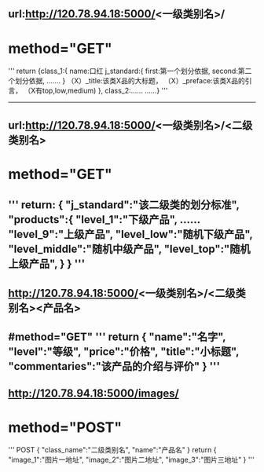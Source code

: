 ## url:http://120.78.94.18:5000/<一级类别名>/
# method="GET"
'''
return
{class_1:{
	name:口红
	j_standard:{
		first:第一个划分依据,
		second:第二个划分依据,
		.......
		}
	（X）_title:该类X品的大标题，
	（X）_preface:该类X品的引言，
	（X有top,low,medium)
	},
class_2:......
......}
'''

------------------------------------------------
## url:http://120.78.94.18:5000/<一级类别名>/<二级类别名>
# method="GET"
'''
return:
{
"j_standard":"该二级类的划分标准",
"products":{
	"level_1":"下级产品",
	......
	"level_9":"上级产品",
	"level_low":"随机下级产品",
	"level_middle":"随机中级产品",
	"level_top":"随机上级产品",
	}
}
'''
--------------------------------------------
## http://120.78.94.18:5000/<一级类别名>/<二级类别名><产品名>
#method="GET"
'''
return
{
"name":"名字",
"level":"等级",
"price":"价格",
"title":"小标题",
"commentaries":"该产品的介绍与评价"
}
'''
--------------------------------------------
## http://120.78.94.18:5000/images/
# method="POST"
'''
POST
{
"class_name":"二级类别名",
"name":"产品名"
}
return
{
"image_1":"图片一地址",
"image_2":"图片二地址",
"image_3":"图片三地址"
}
'''
